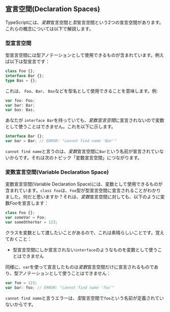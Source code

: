 ## 宣言空間(Declaration Spaces)

TypeScriptには、*変数*宣言空間と*型*宣言空間という2つの宣言空間があります。これらの概念については以下で解説します。

### 型宣言空間
型宣言空間には型アノテーションとして使用できるものが含まれています。例えば以下は型宣言です：

```ts
class Foo {};
interface Bar {};
type Bas = {};
```
これは、 `Foo`、`Bar`、 `Bas`などを型名として使用できることを意味します。例:

```ts
var foo: Foo;
var bar: Bar;
var bas: Bas;
```

あなたが `interface Bar`を持っていても、*変数宣言空間*に宣言されないので変数として使うことはできません。これを以下に示します。

```ts
interface Bar {};
var bar = Bar; // ERROR: "cannot find name 'Bar'"
```

`cannot find name`と言うのは、*変数*宣言空間に`Bar`という名前が宣言されていないからです。それは次のトピック「変数宣言空間」につながります。

### 変数宣言空間(Variable Declaration Space)
変数宣言空間(Variable Declaration Space)には、変数として使用できるものが含まれています。`class Foo`は、`Foo`型が型宣言空間に宣言されることがわかりました。何だと思いますか？それは、*変数*宣言空間に対しても、以下のように変数*Foo*を宣言します：

```ts
class Foo {};
var someVar = Foo;
var someOtherVar = 123;
```
クラスを変数として渡したいことがあるので、これは素晴らしいことです。覚えておくこと：

* 型宣言空間にしか宣言されない`interface`のようなものを変数として使うことはできません

同様に、`var`を使って宣言したものは*変数*宣言空間だけに宣言されるものであり、型アノテーションとして使うことはできません：

```ts
var foo = 123;
var bar: foo; // ERROR: "cannot find name 'foo'"
```
`cannot find name`と言うエラーは、*型*宣言空間で`foo`という名前が定義されていないからです。
